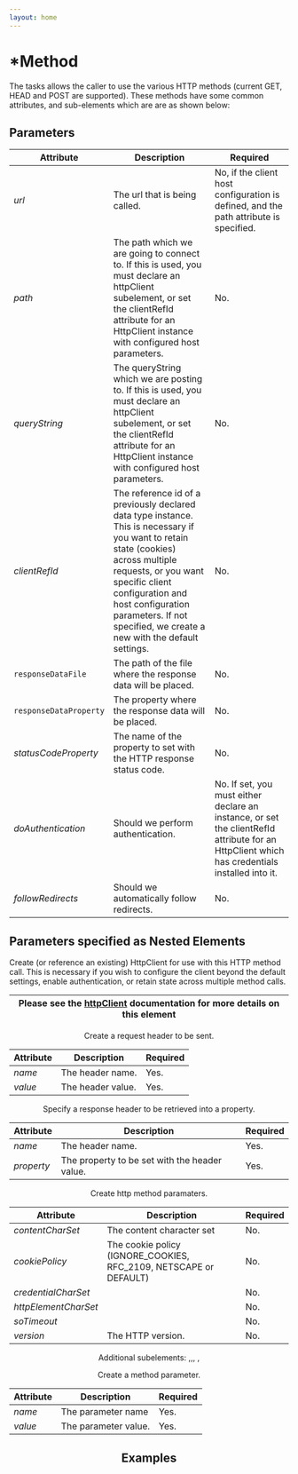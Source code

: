 ```yaml
---
layout: home
---
```

\*Method
========

The <method> tasks allows the caller to use the various HTTP methods (current GET, HEAD and POST are supported). These methods have some common attributes, and sub-elements which are are as shown below:

Parameters
----------

| Attribute            | Description                                                                                                                                                                                                                                                                                                                     | Required                                                                                                                                                        |
|----------------------|---------------------------------------------------------------------------------------------------------------------------------------------------------------------------------------------------------------------------------------------------------------------------------------------------------------------------------|-----------------------------------------------------------------------------------------------------------------------------------------------------------------|
| *url*                | The url that is being called.                                                                                                                                                                                                                                                                                                   | No, if the client host configuration is defined, and the path attribute is specified.                                                                           |
| *path*               | The path which we are going to connect to. If this is used, you must declare an httpClient subelement, or set the clientRefId attribute for an HttpClient instance with configured host parameters.                                                                                                                             | No.                                                                                                                                                             |
| *queryString*        | The queryString which we are posting to. If this is used, you must declare an httpClient subelement, or set the clientRefId attribute for an HttpClient instance with configured host parameters.                                                                                                                               | No.                                                                                                                                                             |
| *clientRefId*        | The reference id of a previously declared <httpClient> data type instance. This is necessary if you want to retain state (cookies) across multiple requests, or you want specific client configuration and host configuration parameters. If not specified, we create a new <httpClient> with the default settings. | No.                                                                                                                                                             |
| `responseDataFile`  | The path of the file where the response data will be placed.                                                                                                                                                                                                                                                                    | No.                                                                                                                                                             |
| `responseDataProperty`  | The property where the response data will be placed.                                                                                                                                                                                                                                                                            | No.                                                                                                                                                             |
| *statusCodeProperty* | The name of the property to set with the HTTP response status code.                                                                                                                                                                                                                                                             | No.                                                                                                                                                             |
| *doAuthentication*   | Should we perform authentication.                                                                                                                                                                                                                                                                                               | No. If set, you must either declare an <httpClient> instance, or set the clientRefId attribute for an HttpClient which has credentials installed into it. |
| *followRedirects*    | Should we automatically follow redirects.                                                                                                                                                                                                                                                                                       | No.                                                                                                                                                             |

Parameters specified as Nested Elements
---------------------------------------

**<httpClient>**

Create (or reference an existing) HttpClient for use with this HTTP method call. This is necessary if you wish to configure the client beyond the default settings, enable authentication, or retain state across multiple method calls.

| Please see the [httpClient](http-client_type.html) documentation for more details on this element |
|---------------------------------------------------------------------------------------------------|

**<header>**

Create a request header to be sent.

| Attribute | Description       | Required |
|-----------|-------------------|----------|
| *name*    | The header name.  | Yes.     |
| *value*   | The header value. | Yes.     |

**<responseHeader>**

Specify a response header to be retrieved into a property.

| Attribute  | Description                                   | Required |
|------------|-----------------------------------------------|----------|
| *name*     | The header name.                              | Yes.     |
| *property* | The property to be set with the header value. | Yes.     |

**<params>**

Create http method paramaters.

| Attribute            | Description                                                         | Required |
|----------------------|---------------------------------------------------------------------|----------|
| *contentCharSet*     | The content character set                                           | No.      |
| *cookiePolicy*       | The cookie policy (IGNORE\_COOKIES, RFC\_2109, NETSCAPE or DEFAULT) | No.      |
| *credentialCharSet*  |                                                                     | No.      |
| *httpElementCharSet* |                                                                     | No.      |
| *soTimeout*          |                                                                     | No.      |
| *version*            | The HTTP version.                                                   | No.      |

Additional **<params>** subelements:
<double>,<int>,<long>,<boolean> ,<string>

Create a method parameter.

| Attribute | Description          | Required |
|-----------|----------------------|----------|
| *name*    | The parameter name   | Yes.     |
| *value*   | The parameter value. | Yes.     |

Examples
--------

